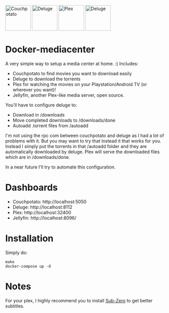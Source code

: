 <img alt="Couchpotato" src="assets/couchpotato.png" height="80">
<img alt="Deluge" src="assets/deluge.png" height="80"> <img alt="Plex" src="assets/plex.png" height="80">
<img alt="Deluge" src="assets/jellyfin.png" height="80">

# Docker-mediacenter

A very simple way to setup a media center at home. :)
Includes:
- Couchpotato to find movies you want to download easily
- Deluge to download the torrents
- Plex for watching the movies on your Playstation/Android TV (or wherever you want)!
- Jellyfin, another Plex-like media server, open source. 

You'll have to configure deluge to:
- Download in /downloads
- Move completed downloads to /downloads/done
- Autoadd .torrent files from /autoadd

I'm not using the rpc com between couchpotato and deluge as I had a lot of problems with it. But you may want to try that instead it that works for you.
Instead I simply put the torrents in that /autoadd folder and they are automatically downloaded by deluge.
Plex will serve the downloaded files which are in /downloads/done. 

In a near future  I'll try to automate this configuration.

# Dashboards
- Couchpotato: http://localhost:5050
- Deluge: http://localhost:8112
- Plex: http://localhost:32400
- Jellyfin: http://localhost:8096/

# Installation

Simply do:

```
make
docker-compose up -d
```

# Notes
For your plex, I highly recommend you to install [Sub-Zero](https://github.com/pannal/Sub-Zero.bundle) to get better subtitles.
